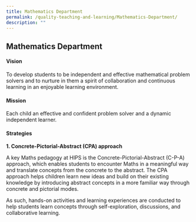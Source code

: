 ```yaml
---
title: Mathematics Department
permalink: /quality-teaching-and-learning/Mathematics-Department/
description: ""
---
```

## Mathematics Department

#### Vision


To develop students to be independent and effective mathematical problem solvers and to nurture in them a spirit of collaboration and continuous learning in an enjoyable learning environment.

#### Mission


Each child an effective and confident problem solver and a dynamic independent learner.

#### Strategies


**1\. Concrete-Pictorial-Abstract (CPA) approach**

A key Maths pedagogy at HIPS is the Concrete-Pictorial-Abstract (C-P-A) approach, which enables students to encounter Maths in a meaningful way and translate concepts from the concrete to the abstract. The CPA approach helps children learn new ideas and build on their existing knowledge by introducing abstract concepts in a more familiar way through concrete and pictorial modes.

As such, hands-on activities and learning experiences are conducted to help students learn concepts through self-exploration, discussions, and collaborative learning.